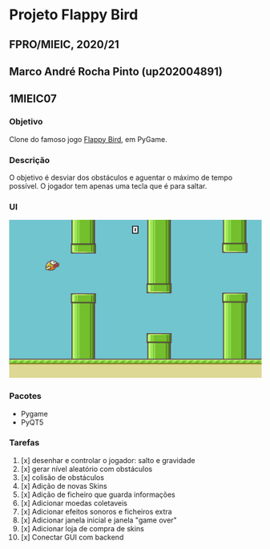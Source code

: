 # Projeto Flappy Bird
## FPRO/MIEIC, 2020/21
## Marco André Rocha Pinto (up202004891)
## 1MIEIC07

### Objetivo

Clone do famoso jogo [Flappy Bird](https://flappybird.io/), em PyGame.

### Descrição

O objetivo é desviar dos obstáculos e aguentar o máximo de tempo possível. O jogador tem apenas uma tecla que é para saltar.

### UI

![UI](src/assets/ui.jpg)

### Pacotes

- Pygame
- PyQT5


### Tarefas

1. [x] desenhar e controlar o jogador: salto e gravidade
2. [x] gerar nível aleatório com obstáculos
3. [x] colisão de obstáculos
4. [x] Adição de novas Skins 
5. [x] Adição de ficheiro que guarda informações
6. [x] Adicionar moedas coletaveis
7. [x] Adicionar efeitos sonoros e ficheiros extra
8. [x] Adicionar janela inicial e janela "game over"
9. [x] Adicionar loja de compra de skins
10. [x] Conectar GUI com backend
